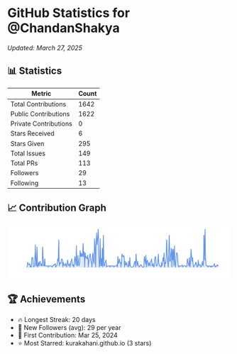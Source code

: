# GitHub Statistics for @ChandanShakya
*Updated: March 27, 2025*

## 📊 Statistics
| Metric | Count |
|--------|--------|
| Total Contributions | 1642 |
| Public Contributions | 1622 |
| Private Contributions | 0 |
| Stars Received | 6 |
| Stars Given | 295 |
| Total Issues | 149 |
| Total PRs | 113 |
| Followers | 29 |
| Following | 13 |

## 📈 Contribution Graph

![Contribution Graph](./contribution_graph.png)

## 🏆 Achievements

- 🔥 Longest Streak: 20 days
- 👥 New Followers (avg): 29 per year
- 📅 First Contribution: Mar 25, 2024
- ⭐ Most Starred: kurakahani.github.io (3 stars)
